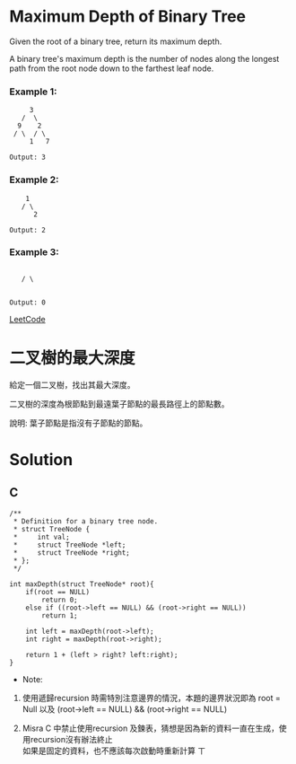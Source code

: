# Maximum Depth of Binary Tree
Given the root of a binary tree, return its maximum depth.

A binary tree's maximum depth is the number of nodes along the longest path from the root node down to the farthest leaf node.

### Example 1:
```
     3
   /  \
  9    2
 / \  / \
     1   7

Output: 3
```
### Example 2:
```
    1
   / \
      2

Output: 2
```
### Example 3:
```
    
   / \
      

Output: 0
```
[LeetCode](https://leetcode.com/problems/maximum-depth-of-binary-tree/)  


# 二叉樹的最大深度  
給定一個二叉樹，找出其最大深度。

二叉樹的深度為根節點到最遠葉子節點的最長路徑上的節點數。

說明: 葉子節點是指沒有子節點的節點。  

# Solution
## C

```
/**
 * Definition for a binary tree node.
 * struct TreeNode {
 *     int val;
 *     struct TreeNode *left;
 *     struct TreeNode *right;
 * };
 */

int maxDepth(struct TreeNode* root){
    if(root == NULL)
        return 0;
    else if ((root->left == NULL) && (root->right == NULL))
        return 1;
    
    int left = maxDepth(root->left);
    int right = maxDepth(root->right);
    
    return 1 + (left > right? left:right);
}
```

* Note:  

1. 使用遞歸recursion 時需特別注意邊界的情況，本題的邊界狀況即為  root = Null  以及 (root->left == NULL) && (root->right == NULL)

2. Misra C 中禁止使用recursion 及鍊表，猜想是因為新的資料一直在生成，使用recursion沒有辦法終止  
   如果是固定的資料，也不應該每次啟動時重新計算 
ㄒ